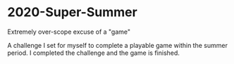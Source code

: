 # 2020-Super-Summer
Extremely over-scope excuse of a "game"

A challenge I set for myself to complete a playable game within the summer period. I completed the challenge and the game is finished.
